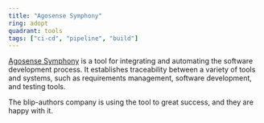 ```yaml
---
title: "Agosense Symphony"
ring: adopt
quadrant: tools
tags: ["ci-cd", "pipeline", "build"]
---
```


[Agosense Symphony](https://agosense.com/de/produkte/agosensesymphony) is a tool for integrating and automating the software development process. It establishes traceability between a variety of tools and systems, such as requirements management, software development, and testing tools.

The blip-authors company is using the tool to great success, and they are happy with it.
